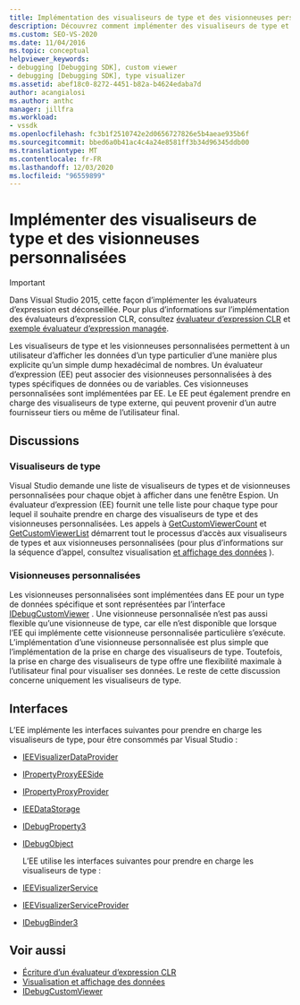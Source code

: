 ```yaml
---
title: Implémentation des visualiseurs de type et des visionneuses personnalisées | Microsoft Docs
description: Découvrez comment implémenter des visualiseurs de type et des visionneuses personnalisées, qui permettent à un utilisateur d’afficher les données d’une manière plus explicite qu’un vidage de nombres.
ms.custom: SEO-VS-2020
ms.date: 11/04/2016
ms.topic: conceptual
helpviewer_keywords:
- debugging [Debugging SDK], custom viewer
- debugging [Debugging SDK], type visualizer
ms.assetid: abef18c0-8272-4451-b82a-b4624edaba7d
author: acangialosi
ms.author: anthc
manager: jillfra
ms.workload:
- vssdk
ms.openlocfilehash: fc3b1f2510742e2d0656727826e5b4aeae935b6f
ms.sourcegitcommit: bbed6a0b41ac4c4a24e8581ff3b34d96345ddb00
ms.translationtype: MT
ms.contentlocale: fr-FR
ms.lasthandoff: 12/03/2020
ms.locfileid: "96559899"
---
```

# <a name="implement-type-visualizers-and-custom-viewers"></a>Implémenter des visualiseurs de type et des visionneuses personnalisées
> [!IMPORTANT]
> Dans Visual Studio 2015, cette façon d’implémenter les évaluateurs d’expression est déconseillée. Pour plus d’informations sur l’implémentation des évaluateurs d’expression CLR, consultez [évaluateur d’expression CLR](https://github.com/Microsoft/ConcordExtensibilitySamples/wiki/CLR-Expression-Evaluators) et [exemple évaluateur d’expression managée](https://github.com/Microsoft/ConcordExtensibilitySamples/wiki/Managed-Expression-Evaluator-Sample).

 Les visualiseurs de type et les visionneuses personnalisées permettent à un utilisateur d’afficher les données d’un type particulier d’une manière plus explicite qu’un simple dump hexadécimal de nombres. Un évaluateur d’expression (EE) peut associer des visionneuses personnalisées à des types spécifiques de données ou de variables. Ces visionneuses personnalisées sont implémentées par EE. Le EE peut également prendre en charge des visualiseurs de type externe, qui peuvent provenir d’un autre fournisseur tiers ou même de l’utilisateur final.

## <a name="discussion"></a>Discussions

### <a name="type-visualizers"></a>Visualiseurs de type
 Visual Studio demande une liste de visualiseurs de types et de visionneuses personnalisées pour chaque objet à afficher dans une fenêtre Espion. Un évaluateur d’expression (EE) fournit une telle liste pour chaque type pour lequel il souhaite prendre en charge des visualiseurs de type et des visionneuses personnalisées. Les appels à [GetCustomViewerCount](../../extensibility/debugger/reference/idebugproperty3-getcustomviewercount.md) et [GetCustomViewerList](../../extensibility/debugger/reference/idebugproperty3-getcustomviewerlist.md) démarrent tout le processus d’accès aux visualiseurs de types et aux visionneuses personnalisées (pour plus d’informations sur la séquence d’appel, consultez visualisation [et affichage des données](../../extensibility/debugger/visualizing-and-viewing-data.md) ).

### <a name="custom-viewers"></a>Visionneuses personnalisées
 Les visionneuses personnalisées sont implémentées dans EE pour un type de données spécifique et sont représentées par l’interface [IDebugCustomViewer](../../extensibility/debugger/reference/idebugcustomviewer.md) . Une visionneuse personnalisée n’est pas aussi flexible qu’une visionneuse de type, car elle n’est disponible que lorsque l’EE qui implémente cette visionneuse personnalisée particulière s’exécute. L’implémentation d’une visionneuse personnalisée est plus simple que l’implémentation de la prise en charge des visualiseurs de type. Toutefois, la prise en charge des visualiseurs de type offre une flexibilité maximale à l’utilisateur final pour visualiser ses données. Le reste de cette discussion concerne uniquement les visualiseurs de type.

## <a name="interfaces"></a>Interfaces
 L’EE implémente les interfaces suivantes pour prendre en charge les visualiseurs de type, pour être consommés par Visual Studio :

- [IEEVisualizerDataProvider](../../extensibility/debugger/reference/ieevisualizerdataprovider.md)

- [IPropertyProxyEESide](../../extensibility/debugger/reference/ipropertyproxyeeside.md)

- [IPropertyProxyProvider](../../extensibility/debugger/reference/ipropertyproxyprovider.md)

- [IEEDataStorage](../../extensibility/debugger/reference/ieedatastorage.md)

- [IDebugProperty3](../../extensibility/debugger/reference/idebugproperty3.md)

- [IDebugObject](../../extensibility/debugger/reference/idebugobject.md)

  L’EE utilise les interfaces suivantes pour prendre en charge les visualiseurs de type :

- [IEEVisualizerService](../../extensibility/debugger/reference/ieevisualizerservice.md)

- [IEEVisualizerServiceProvider](../../extensibility/debugger/reference/ieevisualizerserviceprovider.md)

- [IDebugBinder3](../../extensibility/debugger/reference/idebugbinder3.md)

## <a name="see-also"></a>Voir aussi
- [Écriture d’un évaluateur d’expression CLR](../../extensibility/debugger/writing-a-common-language-runtime-expression-evaluator.md)
- [Visualisation et affichage des données](../../extensibility/debugger/visualizing-and-viewing-data.md)
- [IDebugCustomViewer](../../extensibility/debugger/reference/idebugcustomviewer.md)
